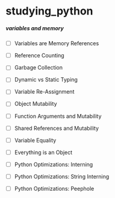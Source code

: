# studying_python

##### variables and memory
- [ ] Variables are Memory References
- [ ] Reference Counting
- [ ] Garbage Collection
- [ ] Dynamic vs Static Typing
- [ ] Variable Re-Assignment
- [ ] Object Mutability
- [ ] Function Arguments and Mutability
- [ ] Shared References and Mutability
- [ ] Variable Equality
- [ ] Everything is an Object
- [ ] Python Optimizations: Interning
- [ ] Python Optimizations: String Interning
- [ ] Python Optimizations: Peephole


